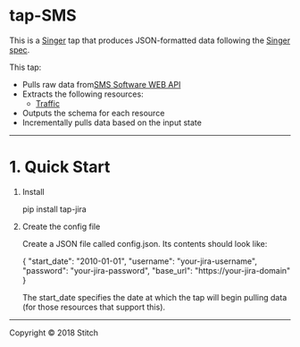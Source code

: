 # tap-SMS

This is a [Singer](https://singer.io) tap that produces JSON-formatted data
following the [Singer
spec](https://github.com/singer-io/getting-started/blob/master/SPEC.md).

This tap:

- Pulls raw data from[SMS Software WEB API](https://storetraffic.com/)
- Extracts the following resources:
  - [Traffic](http://help.storetraffic.com/tmas-manage-locations-web-api?from_search=22892211)
- Outputs the schema for each resource
- Incrementally pulls data based on the input state

---

# 1. Quick Start

1. Install

	pip install tap-jira

2. Create the config file

	Create a JSON file called config.json. Its contents should look like:

 	{
    	 "start_date": "2010-01-01",
     	 "username": "your-jira-username",
     	 "password": "your-jira-password",
     	 "base_url": "https://your-jira-domain"
 	}
 	
 	The start_date specifies the date at which the tap will begin pulling data (for those resources that support this).
---

Copyright &copy; 2018 Stitch

